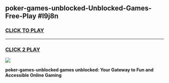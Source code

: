 
## poker-games-unblocked-Unblocked-Games-Free-Play #l9j8n
<h3>
<a href="https://us.freeplayer.one?title=poker-games-unblocked&ref=9M">CLICK TO PLAY</a></h3>
<hr>

<h3>
<a href="https://us.freeplayer.one?title=poker-games-unblocked&ref=9M">CLICK 2 PLAY</a>
  
</h3>

<a href="https://us.freeplayer.one?title=poker-games-unblocked&ref=9M"><img src="https://clearcache.store/games.png"></a>


**poker-games-unblocked games unblocked: Your Gateway to Fun and Accessible Online Gaming**
